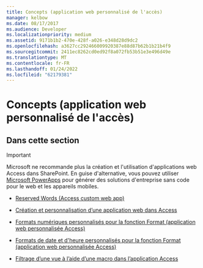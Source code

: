 ```yaml
---
title: Concepts (application web personnalisé de l'accès)
manager: kelbow
ms.date: 08/17/2017
ms.audience: Developer
ms.localizationpriority: medium
ms.assetid: 9171b1b2-470e-428f-a026-e348d28d9dc2
ms.openlocfilehash: a3627cc292466009920387e88d87b62b1b21b4f9
ms.sourcegitcommit: 2411ec8262cd0ed92f8a072fb53b51e3e496d49e
ms.translationtype: MT
ms.contentlocale: fr-FR
ms.lasthandoff: 01/24/2022
ms.locfileid: "62179381"
---
```

# <a name="concepts-access-custom-web-app"></a>Concepts (application web personnalisé de l'accès)

## <a name="in-this-section"></a>Dans cette section

> [!IMPORTANT]
> Microsoft ne recommande plus la création et l'utilisation d'applications web Access dans SharePoint. En guise d'alternative, vous pouvez utiliser [Microsoft PowerApps](https://powerapps.microsoft.com/) pour générer des solutions d'entreprise sans code pour le web et les appareils mobiles. 
  
- [Reserved Words (Access custom web app)](reserved-words-access-custom-web-app.md)
    
- [Création et personnalisation d’une application web dans Access](how-to-create-and-customize-a-web-app-in-access.md)
    
- [Formats numériques personnalisés pour la fonction Format (application web personnalisée Access)](custom-numeric-formats-for-the-format-function-access-custom-web-app.md)
    
- [Formats de date et d'heure personnalisés pour la fonction Format (application web personnalisée Access)](custom-date-and-time-formats-for-the-format-function-access-custom-web-app.md)
    
- [Filtrage d’une vue à l’aide d’une macro dans l’application Access](how-to-filter-a-view-by-using-a-macro-in-an-access-app.md)
    

